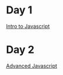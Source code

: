# Day 1
[Intro to Javascript](https://docs.google.com/presentation/d/1lk8UGliVYyyAl2OZP7WH7pTb4UrDcT2UUYvcpKWLIUM/edit?usp=sharing)

# Day 2
[Advanced Javascript](https://docs.google.com/presentation/d/10naRjFBlVkg2bn4IORi57H4mPQd3hTK1kxwqn3DF-18/edit?usp=sharing)
